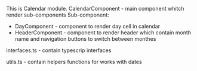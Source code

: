 This is Calendar module.
CalendarComponent - main component whitch render sub-components 
Sub-component:
- DayComponent - component to render day cell in calendar
- HeaderComponent - component to render header which contain month name and navigation buttons to switch between monthes

interfaces.ts - contain typescrip interfaces

utils.ts - contain helpers functions for works with dates 